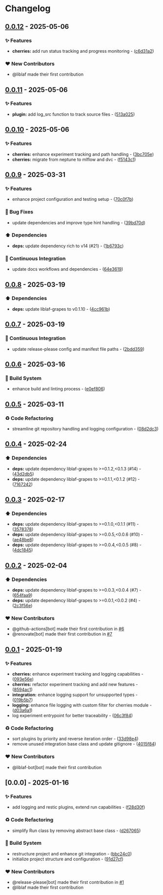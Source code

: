 # Changelog

## [0.0.12](https://github.com/liblaf/cherries/compare/v0.0.11..v0.0.12) - 2025-05-06

### ✨ Features

- **cherries:** add run status tracking and progress monitoring - ([c6d31a2](https://github.com/liblaf/cherries/commit/c6d31a22606397953678a570f8bd25c9e5b266c7))

### ❤️ New Contributors

- @liblaf made their first contribution

## [0.0.11](https://github.com/liblaf/cherries/compare/v0.0.10..v0.0.11) - 2025-05-06

### ✨ Features

- **plugin:** add log_src function to track source files - ([513a025](https://github.com/liblaf/cherries/commit/513a0252ac4dcf6aa54863e214436e3df1f3d541))

## [0.0.10](https://github.com/liblaf/cherries/compare/v0.0.9..v0.0.10) - 2025-05-06

### ✨ Features

- **cherries:** enhance experiment tracking and path handling - ([3bc705e](https://github.com/liblaf/cherries/commit/3bc705ebf7eb6eea42d488f4f6e353ed09bc9db4))
- **cherries:** migrate from neptune to mlflow and dvc - ([f5143c1](https://github.com/liblaf/cherries/commit/f5143c13b1d6d4b5cb0d227a9dc5f2a0505a508d))

## [0.0.9](https://github.com/liblaf/cherries/compare/v0.0.8..v0.0.9) - 2025-03-31

### ✨ Features

- enhance project configuration and testing setup - ([70c0f7b](https://github.com/liblaf/cherries/commit/70c0f7bce25df2569037e7466936d2a18bcaa222))

### 🐛 Bug Fixes

- update dependencies and improve type hint handling - ([39bd70d](https://github.com/liblaf/cherries/commit/39bd70d03574f708640a21160ef31ab9f9af5f63))

### ⬆️ Dependencies

- **deps:** update dependency rich to v14 (#21) - ([1b6793c](https://github.com/liblaf/cherries/commit/1b6793cac5ee6462c6772ec33293a81c8968009b))

### 🔧 Continuous Integration

- update docs workflows and dependencies - ([64e3619](https://github.com/liblaf/cherries/commit/64e36192ec71967f911beba70ad31047f1958178))

## [0.0.8](https://github.com/liblaf/cherries/compare/v0.0.7..v0.0.8) - 2025-03-19

### ⬆️ Dependencies

- **deps:** update liblaf-grapes to v0.1.10 - ([4cc961b](https://github.com/liblaf/cherries/commit/4cc961b2b1bff865cc6c5edb1f3a4e36f60c6bf6))

## [0.0.7](https://github.com/liblaf/cherries/compare/v0.0.6..v0.0.7) - 2025-03-19

### 🔧 Continuous Integration

- update release-please config and manifest file paths - ([2bdd359](https://github.com/liblaf/cherries/commit/2bdd359c8644742c67e03e69af21e92c739f1d32))

## [0.0.6](https://github.com/liblaf/cherries/compare/v0.0.5..v0.0.6) - 2025-03-16

### 👷 Build System

- enhance build and linting process - ([e0ef806](https://github.com/liblaf/cherries/commit/e0ef8063063fddd43aa53b3ef7257b865e7f2fce))

## [0.0.5](https://github.com/liblaf/cherries/compare/v0.0.4..v0.0.5) - 2025-03-11

### ♻ Code Refactoring

- streamline git repository handling and logging configuration - ([08d2dc3](https://github.com/liblaf/cherries/commit/08d2dc3879af78da7441b02f831e55d3fb982a4b))

## [0.0.4](https://github.com/liblaf/cherries/compare/v0.0.3..v0.0.4) - 2025-02-24

### ⬆️ Dependencies

- **deps:** update dependency liblaf-grapes to >=0.1.2,<0.1.3 (#14) - ([43d2db5](https://github.com/liblaf/cherries/commit/43d2db5e0fa0c9684c233e0bd10d201e60617afa))
- **deps:** update dependency liblaf-grapes to >=0.1.1,<0.1.2 (#12) - ([7167242](https://github.com/liblaf/cherries/commit/716724275eb08b04cb52d78f8145d86bdaef4ba9))

## [0.0.3](https://github.com/liblaf/cherries/compare/v0.0.2..v0.0.3) - 2025-02-17

### ⬆️ Dependencies

- **deps:** update dependency liblaf-grapes to >=0.1.0,<0.1.1 (#11) - ([3578378](https://github.com/liblaf/cherries/commit/3578378ca5b0fe861bd72dfbe462fabbd1a4e978))
- **deps:** update dependency liblaf-grapes to >=0.0.5,<0.0.6 (#10) - ([ae48be8](https://github.com/liblaf/cherries/commit/ae48be80c7a17575dad2f1e2e876ad7abcd5480e))
- **deps:** update dependency liblaf-grapes to >=0.0.4,<0.0.5 (#8) - ([4dc1845](https://github.com/liblaf/cherries/commit/4dc18458b69222408d9889abd4609a957deddfdd))

## [0.0.2](https://github.com/liblaf/cherries/compare/v0.0.1..v0.0.2) - 2025-02-04

### ⬆️ Dependencies

- **deps:** update dependency liblaf-grapes to >=0.0.3,<0.0.4 (#7) - ([654faa9](https://github.com/liblaf/cherries/commit/654faa9033f3a911b39f7e5c64439cbab7c80591))
- **deps:** update dependency liblaf-grapes to >=0.0.1,<0.0.2 (#4) - ([2c3f56e](https://github.com/liblaf/cherries/commit/2c3f56eac1858effe88d0a09671df3ab39dc367c))

### ❤️ New Contributors

- @github-actions[bot] made their first contribution in [#6](https://github.com/liblaf/cherries/pull/6)
- @renovate[bot] made their first contribution in [#7](https://github.com/liblaf/cherries/pull/7)

## [0.0.1](https://github.com/liblaf/cherries/compare/v0.0.0..v0.0.1) - 2025-01-19

### ✨ Features

- **cherries:** enhance experiment tracking and logging capabilities - ([093e56e](https://github.com/liblaf/cherries/commit/093e56ec73b1d1c86a46bfe9893a09f0f51f4f39))
- **cherries:** refactor experiment tracking and add new features - ([8594ac1](https://github.com/liblaf/cherries/commit/8594ac1ff3f782d4aba7072c9f92ad3091ea64b7))
- **integration:** enhance logging support for unsupported types - ([019b5b7](https://github.com/liblaf/cherries/commit/019b5b7130f9a2612c3f58c4e89c3e4b954f724a))
- **logging:** enhance file logging with custom filter for cherries module - ([d03a6a1](https://github.com/liblaf/cherries/commit/d03a6a1b3bab3eeca929520dee33e6542a46766e))
- log experiment entrypoint for better traceability - ([06c3f84](https://github.com/liblaf/cherries/commit/06c3f84bf4e675229ae73be2ad5978b2d9a282c1))

### ♻ Code Refactoring

- sort plugins by priority and reverse iteration order - ([33d98e4](https://github.com/liblaf/cherries/commit/33d98e4f613adad1f756950e6cf26e0b0bf6787d))
- remove unused integration base class and update gitignore - ([4015f84](https://github.com/liblaf/cherries/commit/4015f846b0d7436280cc018cf60f46a46d5e3ec5))

### ❤️ New Contributors

- @liblaf-bot[bot] made their first contribution

## [0.0.0] - 2025-01-16

### ✨ Features

- add logging and restic plugins, extend run capabilities - ([f28d30f](https://github.com/liblaf/cherries/commit/f28d30f990a9cbc876c16e98f8fdf5a2e7f54746))

### ♻ Code Refactoring

- simplify Run class by removing abstract base class - ([d267065](https://github.com/liblaf/cherries/commit/d26706537fc81d4abd4be87d29511259774053ad))

### 👷 Build System

- restructure project and enhance git integration - ([bbc24c0](https://github.com/liblaf/cherries/commit/bbc24c019640371f110aaae98d3bf178c8f353f0))
- initialize project structure and configuration - ([91d27cf](https://github.com/liblaf/cherries/commit/91d27cf861b724b1cbaf923eceac7e0177edcadb))

### ❤️ New Contributors

- @release-please[bot] made their first contribution in [#1](https://github.com/liblaf/cherries/pull/1)
- @liblaf made their first contribution
